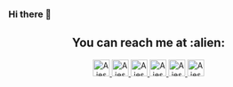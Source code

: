 ### Hi there 👋

<h2 align="center">You can reach me at :alien:</h2>

<p align="center">
   
  <a href="https://twitter.com/ajesh_offl">
    <img src="https://www.vectorlogo.zone/logos/twitter/twitter-tile.svg" alt="Ajesh's Twitter Profile" height="30" width="30">
  </a>
  
  <a href="https://www.linkedin.com/in/ajesh-cr-8289305/">
    <img src="https://www.vectorlogo.zone/logos/linkedin/linkedin-icon.svg" alt="Ajesh's LinkedIn Profile" height="30" width="30">
  </a>

  <a href="https://stackoverflow.com/users/12039826/bug?tab=profile">
    <img src="https://www.vectorlogo.zone/logos/stackoverflow/stackoverflow-icon.svg" alt="Ajesh's Stack Overflow Profile" height="30" width="30">
  </a>

  <a href="https://stackexchange.com/users/16659495/bug?tab=profile">
    <img src="https://www.vectorlogo.zone/logos/stackexchange/stackexchange-icon.svg" alt="Ajesh's Stack Exchange Profile" height="30" width="30">
  </a>
  
  <a href="https://medium.com/@ajeshkalayil">
    <img src="https://www.vectorlogo.zone/logos/medium/medium-tile.svg" alt="Ajesh's Medium Profile" height="30" width="30">
  </a>
  
   <a href="https://dev.to/ajeshcr">
    <img src="https://d2fltix0v2e0sb.cloudfront.net/dev-badge.svg" alt="Ajesh's Dev Profile" height="30" width="30">
  </a>
</p>

